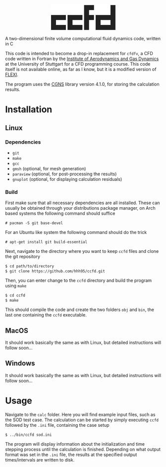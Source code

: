 <p align="center">
<img src="doc/ccfd.svg">
</p>

A two-dimensional finite volume computational fluid dynamics code, written in C

This code is intended to become a drop-in replacement for `cfdfv`, a CFD code written in Fortran by the [Institute of Aerodynamics and Gas Dynamics](http://www.iag.uni-stuttgart.de) at the University of Stuttgart for a CFD programming course. This code itself is not available online, as far as I know, but it is a modified version of [FLEXI](https://www.flexi-project.org/).

The program uses the [CGNS](https://cgns.github.io/) library version 4.1.0, for storing the calculation results.

# Installation

## Linux

### Dependencies

- `git`
- `make`
- `gcc`
- `gmsh` (optional, for mesh generation)
- `paraview` (optional, for post-processing the results)
- `gnuplot` (optional, for displaying calculation residuals)

### Build

First make sure that all necessary dependencies are all installed. These can usually be obtained through your distributions package manager, on Arch based systems the following command should suffice
```
# pacman -S git base-devel
```
For an Ubuntu like system the following command should do the trick
```
# apt-get install git build-essential
```

Next, navigate to the directory where you want to keep `ccfd` files and clone the git repository
```
$ cd path/to/directory
$ git clone https://github.com/hhh95/ccfd.git
```
Then, you can enter change to the `ccfd` directory and build the program using `make`
```
$ cd ccfd
$ make
```
This should compile the code and create the two folders `obj` and `bin`, the last one containing the `ccfd` executable.

## MacOS

It should work basically the same as with Linux, but detailed instructions will follow soon...

## Windows

It should work basically the same as with Linux, but detailed instructions will follow soon...

# Usage

Navigate to the `calc` folder. Here you will find example input files, such as the SOD test case. The calculation can be started by simply executing `ccfd` followed by the `.ini` file, containing the case setup
```
$ ../bin/ccfd sod.ini
```
The program will display information about the initialization and time stepping process until the calculation is finished. Depending on what output format was set in the `.ini` file, the results at the specified output times/intervals are written to disk.
